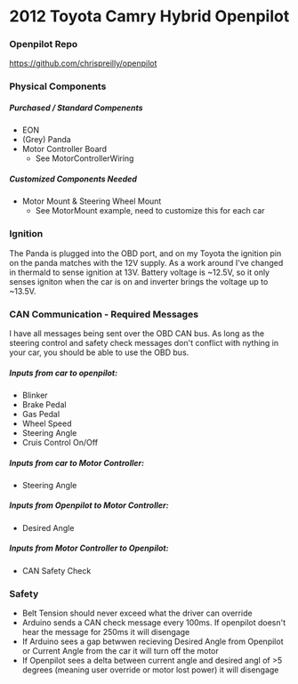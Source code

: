 # 2012 Toyota Camry Hybrid Openpilot


### Openpilot Repo

https://github.com/chrispreilly/openpilot   


### Physical Components

##### Purchased / Standard Compenents
- EON
- (Grey) Panda
- Motor Controller Board
  - See MotorControllerWiring
  
##### Customized Components Needed
- Motor Mount & Steering Wheel Mount
  - See MotorMount example, need to customize this for each car
  
### Ignition
The Panda is plugged into the OBD port, and on my Toyota the ignition pin on the panda matches with the 12V supply. As a work around I've changed in thermald to sense ignition at 13V. Battery voltage is ~12.5V, so it only senses igniton when the car is on and inverter brings the voltage up to ~13.5V.
  

### CAN Communication - Required Messages  
I have all messages being sent over the OBD CAN bus. As long as the steering control and safety check messages don't conflict with nything in your car, you should be able to use the OBD bus.

##### Inputs from car to openpilot:
- Blinker
- Brake Pedal
- Gas Pedal
- Wheel Speed
- Steering Angle
- Cruis Control On/Off

##### Inputs from car to Motor Controller:
- Steering Angle

##### Inputs from Openpilot to Motor Controller:
- Desired Angle

##### Inputs from Motor Controller to Openpilot:
- CAN Safety Check

### Safety
- Belt Tension should never exceed what the driver can override
- Arduino sends a CAN check message every 100ms. If openpilot doesn't hear the message for 250ms it will disengage
- If Arduino sees a gap betwwen recieving Desired Angle from Openpilot or Current Angle from the car it will turn off the motor
- If Openpilot sees a delta between current angle and desired angl of >5 degrees (meaning user override or motor lost power) it will disengage



